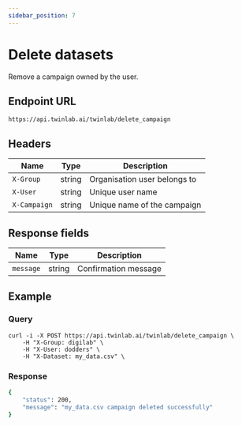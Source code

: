 ```yaml
---
sidebar_position: 7
---
```


# Delete datasets

Remove a campaign owned by the user.

## Endpoint URL

`https://api.twinlab.ai/twinlab/delete_campaign`

## Headers

| Name         | Type   | Description                  |
| ------------ | ------ | ---------------------------- |
| `X-Group`    | string | Organisation user belongs to |
| `X-User`     | string | Unique user name             |
| `X-Campaign` | string | Unique name of the campaign  |

## Response fields

| Name      | Type   | Description          |
| --------- | ------ | -------------------- |
| `message` | string | Confirmation message |

## Example

### Query

```shell
curl -i -X POST https://api.twinlab.ai/twinlab/delete_campaign \
    -H "X-Group: digilab" \
    -H "X-User: dodders" \
    -H "X-Dataset: my_data.csv" \
```

### Response

```bash
{
    "status": 200,
    "message": "my_data.csv campaign deleted successfully"
}
```
